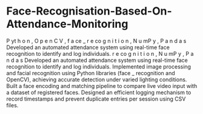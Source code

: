 # Face-Recognisation-Based-On-Attendance-Monitoring
P yt h o n , O p e n C V , f a ce _ r e co g n i t i o n , N u mP y , P a n d a s Developed an automated attendance system using real-time face recognition to identify and log individuals. r e co g n i t i o n , N u mP y , P a n d a s Developed an automated attendance system using real-time face recognition to identify and log individuals. Implemented image processing and facial recognition using Python libraries (face _ recognition and OpenCV), achieving accurate detection under varied lighting conditions. Built a face encoding and matching pipeline to compare live video input with a dataset of registered faces. Designed an efficient logging mechanism to record timestamps and prevent duplicate entries per session using CSV files.
